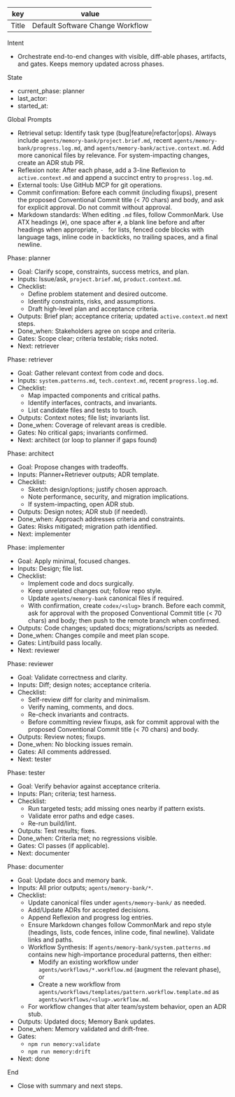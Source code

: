 | key | value |
| --- | --- |
| Title | Default Software Change Workflow |

Intent
- Orchestrate end-to-end changes with visible, diff-able phases, artifacts, and gates. Keeps memory updated across phases.

State
- current_phase: planner
- last_actor: <set by agent>
- started_at: <YYYY-MM-DD>

Global Prompts
- Retrieval setup: Identify task type (bug|feature|refactor|ops). Always include `agents/memory-bank/project.brief.md`, recent `agents/memory-bank/progress.log.md`, and `agents/memory-bank/active.context.md`. Add more canonical files by relevance. For system-impacting changes, create an ADR stub PR.
- Reflexion note: After each phase, add a 3-line Reflexion to `active.context.md` and append a succinct entry to `progress.log.md`.
- External tools: Use GitHub MCP for git operations.
- Commit confirmation: Before each commit (including fixups), present the proposed Conventional Commit title (< 70 chars) and body, and ask for explicit approval. Do not commit without approval.
- Markdown standards: When editing `.md` files, follow CommonMark. Use ATX headings (`#`), one space after `#`, a blank line before and after headings when appropriate, `- ` for lists, fenced code blocks with language tags, inline code in backticks, no trailing spaces, and a final newline.

Phase: planner
- Goal: Clarify scope, constraints, success metrics, and plan.
- Inputs: Issue/ask, `project.brief.md`, `product.context.md`.
- Checklist:
  - Define problem statement and desired outcome.
  - Identify constraints, risks, and assumptions.
  - Draft high-level plan and acceptance criteria.
- Outputs: Brief plan; acceptance criteria; updated `active.context.md` next steps.
- Done_when: Stakeholders agree on scope and criteria.
- Gates: Scope clear; criteria testable; risks noted.
- Next: retriever

Phase: retriever
- Goal: Gather relevant context from code and docs.
- Inputs: `system.patterns.md`, `tech.context.md`, recent `progress.log.md`.
- Checklist:
  - Map impacted components and critical paths.
  - Identify interfaces, contracts, and invariants.
  - List candidate files and tests to touch.
- Outputs: Context notes; file list; invariants list.
- Done_when: Coverage of relevant areas is credible.
- Gates: No critical gaps; invariants confirmed.
- Next: architect (or loop to planner if gaps found)

Phase: architect
- Goal: Propose changes with tradeoffs.
- Inputs: Planner+Retriever outputs; ADR template.
- Checklist:
  - Sketch design/options; justify chosen approach.
  - Note performance, security, and migration implications.
  - If system-impacting, open ADR stub.
- Outputs: Design notes; ADR stub (if needed).
- Done_when: Approach addresses criteria and constraints.
- Gates: Risks mitigated; migration path identified.
- Next: implementer

Phase: implementer
- Goal: Apply minimal, focused changes.
- Inputs: Design; file list.
- Checklist:
  - Implement code and docs surgically.
  - Keep unrelated changes out; follow repo style.
  - Update `agents/memory-bank` canonical files if required.
  - With confirmation, create `codex/<slug>` branch. Before each commit, ask for approval with the proposed Conventional Commit title (< 70 chars) and body; then push to the remote branch when confirmed.
- Outputs: Code changes; updated docs; migrations/scripts as needed.
- Done_when: Changes compile and meet plan scope.
- Gates: Lint/build pass locally.
- Next: reviewer

Phase: reviewer
- Goal: Validate correctness and clarity.
- Inputs: Diff; design notes; acceptance criteria.
- Checklist:
  - Self-review diff for clarity and minimalism.
  - Verify naming, comments, and docs.
  - Re-check invariants and contracts.
  - Before committing review fixups, ask for commit approval with the proposed Conventional Commit title (< 70 chars) and body.
- Outputs: Review notes; fixups.
- Done_when: No blocking issues remain.
- Gates: All comments addressed.
- Next: tester

Phase: tester
- Goal: Verify behavior against acceptance criteria.
- Inputs: Plan; criteria; test harness.
- Checklist:
  - Run targeted tests; add missing ones nearby if pattern exists.
  - Validate error paths and edge cases.
  - Re-run build/lint.
- Outputs: Test results; fixes.
- Done_when: Criteria met; no regressions visible.
- Gates: CI passes (if applicable).
- Next: documenter

Phase: documenter
- Goal: Update docs and memory bank.
- Inputs: All prior outputs; `agents/memory-bank/*`.
- Checklist:
  - Update canonical files under `agents/memory-bank/` as needed.
  - Add/Update ADRs for accepted decisions.
  - Append Reflexion and progress log entries.
  - Ensure Markdown changes follow CommonMark and repo style (headings, lists, code fences, inline code, final newline). Validate links and paths.
  - Workflow Synthesis: If `agents/memory-bank/system.patterns.md` contains new high-importance procedural patterns, then either:
    - Modify an existing workflow under `agents/workflows/*.workflow.md` (augment the relevant phase), or
    - Create a new workflow from `agents/workflows/templates/pattern.workflow.template.md` as `agents/workflows/<slug>.workflow.md`.
  - For workflow changes that alter team/system behavior, open an ADR stub.
- Outputs: Updated docs; Memory Bank updates.
- Done_when: Memory validated and drift-free.
- Gates:
  - `npm run memory:validate`
  - `npm run memory:drift`
- Next: done

End
- Close with summary and next steps.
